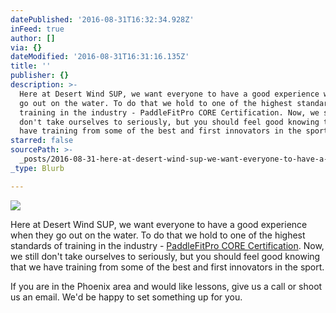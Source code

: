 ```yaml
---
datePublished: '2016-08-31T16:32:34.928Z'
inFeed: true
author: []
via: {}
dateModified: '2016-08-31T16:31:16.135Z'
title: ''
publisher: {}
description: >-
  Here at Desert Wind SUP, we want everyone to have a good experience when they
  go out on the water. To do that we hold to one of the highest standards of
  training in the industry - PaddleFitPro CORE Certification. Now, we still
  don't take ourselves to seriously, but you should feel good knowing that we
  have training from some of the best and first innovators in the sport.
starred: false
sourcePath: >-
  _posts/2016-08-31-here-at-desert-wind-sup-we-want-everyone-to-have-a-good-exp.md
_type: Blurb

---
```

![](https://the-grid-user-content.s3-us-west-2.amazonaws.com/c2264a54-f607-42c0-9d25-9a49d2204fbf.gif)

Here at Desert Wind SUP, we want everyone to have a good experience when they go out on the water. To do that we hold to one of the highest standards of training in the industry - [PaddleFitPro CORE Certification][0]. Now, we still don't take ourselves to seriously, but you should feel good knowing that we have training from some of the best and first innovators in the sport.

If you are in the Phoenix area and would like lessons, give us a call or shoot us an email. We'd be happy to set something up for you.

[0]: http://www.paddlefitpro.com/